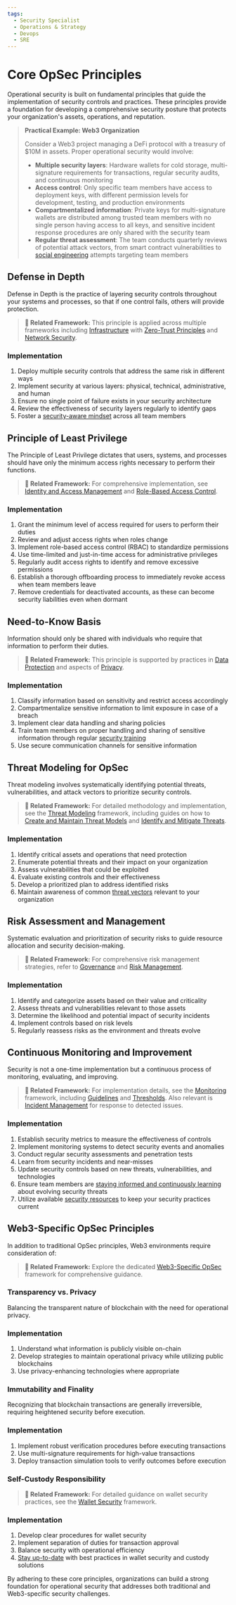 ```yaml
---
tags:
  - Security Specialist
  - Operations & Strategy
  - Devops
  - SRE
---
```


# Core OpSec Principles

Operational security is built on fundamental principles that guide the implementation of security controls and practices. These principles provide a foundation for developing a comprehensive security posture that protects your organization's assets, operations, and reputation.

> **Practical Example: Web3 Organization**
>
> Consider a Web3 project managing a DeFi protocol with a treasury of $10M in assets. Proper operational security would involve:
>
> - **Multiple security layers**: Hardware wallets for cold storage, multi-signature requirements for transactions, regular security audits, and continuous monitoring
> - **Access control**: Only specific team members have access to deployment keys, with different permission levels for development, testing, and production environments
> - **Compartmentalized information**: Private keys for multi-signature wallets are distributed among trusted team members with no single person having access to all keys, and sensitive incident response procedures are only shared with the security team
> - **Regular threat assessment**: The team conducts quarterly reviews of potential attack vectors, from smart contract vulnerabilities to [social engineering](../awareness/social-engineering.md) attempts targeting team members

## Defense in Depth

Defense in Depth is the practice of layering security controls throughout your systems and processes, so that if one control fails, others will provide protection.

> **🔗 Related Framework:** This principle is applied across multiple frameworks including [Infrastructure](../infrastructure/) with [Zero-Trust Principles](../infrastructure/zero-trust-principles.md) and [Network Security](../infrastructure/network-security.md).

### Implementation

1. Deploy multiple security controls that address the same risk in different ways
2. Implement security at various layers: physical, technical, administrative, and human
3. Ensure no single point of failure exists in your security architecture
4. Review the effectiveness of security layers regularly to identify gaps
5. Foster a [security-aware mindset](../awareness/cultivating-a-security-aware-mindset.md) across all team members

## Principle of Least Privilege

The Principle of Least Privilege dictates that users, systems, and processes should have only the minimum access rights necessary to perform their functions.

> **🔗 Related Framework:** For comprehensive implementation, see [Identity and Access Management](../iam/) and [Role-Based Access Control](../iam/role-based-access-control.md).

### Implementation

1. Grant the minimum level of access required for users to perform their duties
2. Review and adjust access rights when roles change
3. Implement role-based access control (RBAC) to standardize permissions
4. Use time-limited and just-in-time access for administrative privileges
5. Regularly audit access rights to identify and remove excessive permissions
6. Establish a thorough offboarding process to immediately revoke access when team members leave
7. Remove credentials for deactivated accounts, as these can become security liabilities even when dormant

## Need-to-Know Basis

Information should only be shared with individuals who require that information to perform their duties.

> **🔗 Related Framework:** This principle is supported by practices in [Data Protection](../operational-security/data-protection/) and aspects of [Privacy](../privacy/).

### Implementation

1. Classify information based on sensitivity and restrict access accordingly
2. Compartmentalize sensitive information to limit exposure in case of a breach
3. Implement clear data handling and sharing policies
4. Train team members on proper handling and sharing of sensitive information through regular [security training](../awareness/security-training.md)
5. Use secure communication channels for sensitive information

## Threat Modeling for OpSec

Threat modeling involves systematically identifying potential threats, vulnerabilities, and attack vectors to prioritize security controls.

> **🔗 Related Framework:** For detailed methodology and implementation, see the [Threat Modeling](../threat-modeling/) framework, including guides on how to [Create and Maintain Threat Models](../threat-modeling/create-maintain-threat-models.md) and [Identify and Mitigate Threats](../threat-modeling/identity-mitigate-threats.md).

### Implementation

1. Identify critical assets and operations that need protection
2. Enumerate potential threats and their impact on your organization
3. Assess vulnerabilities that could be exploited
4. Evaluate existing controls and their effectiveness
5. Develop a prioritized plan to address identified risks
6. Maintain awareness of common [threat vectors](../awareness/understanding-threat-vectors.md) relevant to your organization

## Risk Assessment and Management

Systematic evaluation and prioritization of security risks to guide resource allocation and security decision-making.

> **🔗 Related Framework:** For comprehensive risk management strategies, refer to [Governance](../governance/) and [Risk Management](../governance/risk-management.md).

### Implementation

1. Identify and categorize assets based on their value and criticality
2. Assess threats and vulnerabilities relevant to those assets
3. Determine the likelihood and potential impact of security incidents
4. Implement controls based on risk levels
5. Regularly reassess risks as the environment and threats evolve

## Continuous Monitoring and Improvement

Security is not a one-time implementation but a continuous process of monitoring, evaluating, and improving.

> **🔗 Related Framework:** For implementation details, see the [Monitoring](../monitoring/) framework, including [Guidelines](../monitoring/guidelines.md) and [Thresholds](../monitoring/thresholds.md). Also relevant is [Incident Management](../incident-management/) for response to detected issues.

### Implementation

1. Establish security metrics to measure the effectiveness of controls
2. Implement monitoring systems to detect security events and anomalies
3. Conduct regular security assessments and penetration tests
4. Learn from security incidents and near-misses
5. Update security controls based on new threats, vulnerabilities, and technologies
6. Ensure team members are [staying informed and continuously learning](../awareness/staying-informed-and-continuous-learning.md) about evolving security threats
7. Utilize available [security resources](../awareness/resources-and-further-reading.md) to keep your security practices current

## Web3-Specific OpSec Principles

In addition to traditional OpSec principles, Web3 environments require consideration of:

> **🔗 Related Framework:** Explore the dedicated [Web3-Specific OpSec](../operational-security/web3-specific-opsec/) framework for comprehensive guidance.

### Transparency vs. Privacy

Balancing the transparent nature of blockchain with the need for operational privacy.

### Implementation

1. Understand what information is publicly visible on-chain
2. Develop strategies to maintain operational privacy while utilizing public blockchains
3. Use privacy-enhancing technologies where appropriate

### Immutability and Finality

Recognizing that blockchain transactions are generally irreversible, requiring heightened security before execution.

### Implementation

1. Implement robust verification procedures before executing transactions
2. Use multi-signature requirements for high-value transactions
3. Deploy transaction simulation tools to verify outcomes before execution

### Self-Custody Responsibility

> **🔗 Related Framework:** For detailed guidance on wallet security practices, see the [Wallet Security](../wallet-security/) framework.

### Implementation

1. Develop clear procedures for wallet security
2. Implement separation of duties for transaction approval
3. Balance security with operational efficiency
4. [Stay up-to-date](../awareness/staying-up-to-date.md) with best practices in wallet security and custody solutions

By adhering to these core principles, organizations can build a strong foundation for operational security that addresses both traditional and Web3-specific security challenges.
